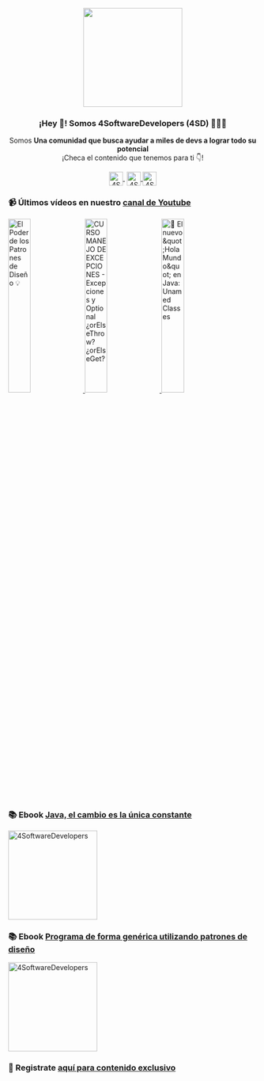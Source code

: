 <p align="center" width="300">
    <img align="center" width="200" src="https://www.4softwaredevelopers.com/assets/img/brands/icono_4SD.png" />
    <h3 align="center">¡Hey 👋! Somos 4SoftwareDevelopers (4SD) 👨🏻‍💻</h3>
 </p>
 
 <p align="center">Somos <strong>Una comunidad que busca ayudar a miles de devs a lograr todo su potencial</strong><br />¡Checa el contenido que tenemos para ti 👇!</p>
 <p align="center">
    <a href="https://youtube.com/4SoftwareDevelopers" target="blank" style='margin-right:4px'>
     <img align="center" src="https://cdn.jsdelivr.net/npm/simple-icons@3.0.1/icons/youtube.svg" alt="4SoftwareDevelopers" height="28px" width="28px" />
   </a>
   <a href="https://instagram.com/4SoftwareDevelopers" target="blank">
     <img align="center" src="https://cdn.jsdelivr.net/npm/simple-icons@3.0.1/icons/instagram.svg" alt="4SoftwareDevelopers" height="28px" width="28px" />
   </a>
   <a href="https://twitter.com/4SDevelopers" target="blank">
     <img align="center" src="https://cdn.jsdelivr.net/npm/simple-icons@3.0.1/icons/twitter.svg" alt="4SoftwareDevelopers" height="28px" width="28px" />
   </a>
 </p>
 
### 📹 Últimos vídeos en nuestro [canal de Youtube](https://youtube.com/4SoftwareDevelopers?sub_confirmation=1)

<a href='https://youtu.be/9E-YS7BmdK8' target='_blank'>
    <img width='30%' src='https://img.youtube.com/vi/9E-YS7BmdK8/mqdefault.jpg' alt='El Poder de los Patrones de Diseño 💡' title='El Poder de los Patrones de Diseño 💡' />
</a>

<a href='https://youtu.be/3dGF_zeEA_I' target='_blank'>
    <img width='30%' src='https://img.youtube.com/vi/3dGF_zeEA_I/mqdefault.jpg' alt='CURSO MANEJO DE EXCEPCIONES - Excepciones y Optional ¿orElseThrow? ¿orElseGet?' title='CURSO MANEJO DE EXCEPCIONES - Excepciones y Optional ¿orElseThrow? ¿orElseGet?' />
</a>

<a href='https://youtu.be/l1GMna0cKTI' target='_blank'>
    <img width='30%' src='https://img.youtube.com/vi/l1GMna0cKTI/mqdefault.jpg' alt='🤯 El nuevo &amp;quot;Hola Mundo&amp;quot; en Java: Unamed Classes' title='🤯 El nuevo &amp;quot;Hola Mundo&amp;quot; en Java: Unamed Classes' />
</a>
 

### 📚 Ebook [Java, el cambio es la única constante](https://ebook.4softwaredevelopers.com/)
<a href="https://ebook.4softwaredevelopers.com/" target="blank">
  <img align="center" src="https://www.4softwaredevelopers.com/assets/img/illustrations/Portada_Java.jpg" alt="4SoftwareDevelopers" width="180px" />
</a>

### 📚 Ebook [Programa de forma genérica utilizando patrones de diseño](https://ebookpd.4softwaredevelopers.com/)
<a href="https://ebookpd.4softwaredevelopers.com/" target="blank">
  <img align="center" src="https://ebookpd.4softwaredevelopers.com/assets/img/products/PROGRAMA_DE_FORMA_GENE%CC%81RICA_UTILIZANDO_PATRONES_DE_DISEN%CC%83O.jpg" alt="4SoftwareDevelopers" width="180px" />
</a>

### 🔐 Registrate [aquí para contenido exclusivo](https://www.subscribepage.com/kit4sd)
 
 
